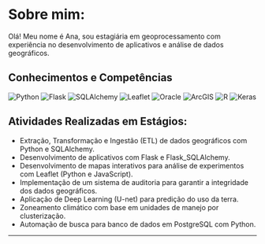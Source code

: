 # Sobre mim:

Olá! Meu nome é Ana, sou estagiária em geoprocessamento com experiência no desenvolvimento de aplicativos e análise de dados geográficos.

## Conhecimentos e Competências

![Python](https://img.shields.io/badge/Python-3776AB?style=for-the-badge&logo=python&logoColor=white)
![Flask](https://img.shields.io/badge/Flask-000000?style=for-the-badge&logo=flask&logoColor=white)
![SQLAlchemy](https://img.shields.io/badge/SQLAlchemy-0080B9?style=for-the-badge&logo=sqlalchemy&logoColor=white)
![Leaflet](https://img.shields.io/badge/Leaflet-199900?style=for-the-badge&logo=leaflet&logoColor=white)
![Oracle](https://img.shields.io/badge/Oracle-F80000?style=for-the-badge&logo=oracle&logoColor=white)
![ArcGIS](https://img.shields.io/badge/ArcGIS-0082FC?style=for-the-badge&logo=arcgis&logoColor=white)
![R](https://img.shields.io/badge/R-276DC3?style=for-the-badge&logo=R&logoColor=white)
![Keras](https://img.shields.io/badge/Keras-D00000?style=for-the-badge&logo=Keras&logoColor=white)



## Atividades Realizadas em Estágios:
- Extração, Transformação e Ingestão (ETL) de dados geográficos com Python e SQLAlchemy.
- Desenvolvimento de aplicativos com Flask e Flask_SQLAlchemy.
- Desenvolvimento de mapas interativos para análise de experimentos com Leaflet (Python e JavaScript).
- Implementação de um sistema de auditoria para garantir a integridade dos dados geográficos.
- Aplicação de Deep Learning (U-net) para predição do uso da terra.
- Zoneamento climático com base em unidades de manejo por clusterização.
- Automação de busca para banco de dados em PostgreSQL com Python.


---

<!--
**AnaArantesBarros/AnaArantesBarros** is a ✨ _special_ ✨ repository because its `README.md` (this file) appears on your GitHub profile.

Here are some ideas to get you started:

- 🔭 I’m currently working on ...
- 🌱 I’m currently learning ...
- 👯 I’m looking to collaborate on ...
- 🤔 I’m looking for help with ...
- 💬 Ask me about ...
- 📫 How to reach me: ...
- 😄 Pronouns: ...
- ⚡ Fun fact: ...
-->
